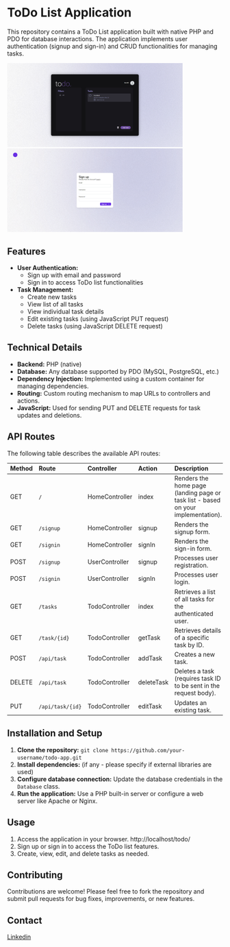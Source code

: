 # ToDo List Application

This repository contains a ToDo List application built with native PHP and PDO for database interactions. The application implements user authentication (signup and sign-in) and CRUD functionalities for managing tasks.

<img src='public/images/1.png' width='410'> <img src='public/images//2.png' width='410'>
## Features

*   **User Authentication:**
    *   Sign up with email and password
    *   Sign in to access ToDo list functionalities
*   **Task Management:**
    *   Create new tasks
    *   View list of all tasks
    *   View individual task details
    *   Edit existing tasks (using JavaScript PUT request)
    *   Delete tasks (using JavaScript DELETE request)

## Technical Details

*   **Backend:** PHP (native)
*   **Database:** Any database supported by PDO (MySQL, PostgreSQL, etc.)
*   **Dependency Injection:** Implemented using a custom container for managing dependencies.
*   **Routing:** Custom routing mechanism to map URLs to controllers and actions.
*   **JavaScript:** Used for sending PUT and DELETE requests for task updates and deletions.

## API Routes

The following table describes the available API routes:

| **Method** | **Route**           | **Controller**       | **Action**           | **Description**                                                                        |
| :--------- | :------------------ | :------------------- | :------------------- | :--------------------------------------------------------------------------------------------- |
| GET        | `/`                | HomeController       | index                | Renders the home page (landing page or task list - based on your implementation).       |
| GET        | `/signup`           | HomeController       | signup               | Renders the signup form.                                                                 |
| GET        | `/signin`           | HomeController       | signIn               | Renders the sign-in form.                                                                |
| POST       | `/signup`           | UserController      | signup               | Processes user registration.                                                            |
| POST       | `/signin`           | UserController      | signIn               | Processes user login.                                                                   |
| GET        | `/tasks`            | TodoController      | index                | Retrieves a list of all tasks for the authenticated user.                             |
| GET        | `/task/{id}`        | TodoController      | getTask             | Retrieves details of a specific task by ID.                                                |
| POST       | `/api/task`         | TodoController      | addTask             | Creates a new task.                                                                    |
| DELETE     | `/api/task`         | TodoController      | deleteTask          | Deletes a task (requires task ID to be sent in the request body).                      |
| PUT        | `/api/task/{id}`    | TodoController      | editTask            | Updates an existing task.                                                               |

## Installation and Setup

1.  **Clone the repository:** `git clone https://github.com/your-username/todo-app.git`
2.  **Install dependencies:** (if any - please specify if external libraries are used)
3.  **Configure database connection:** Update the database credentials in the `Database` class.
4.  **Run the application:** Use a PHP built-in server or configure a web server like Apache or Nginx.

## Usage

1.  Access the application in your browser. http://localhost/todo/
2.  Sign up or sign in to access the ToDo list features.
3.  Create, view, edit, and delete tasks as needed.

## Contributing

Contributions are welcome! Please feel free to fork the repository and submit pull requests for bug fixes, improvements, or new features.

## Contact

<a href="https://www.linkedin.com/in/yassir-rouane/">Linkedin</a>
